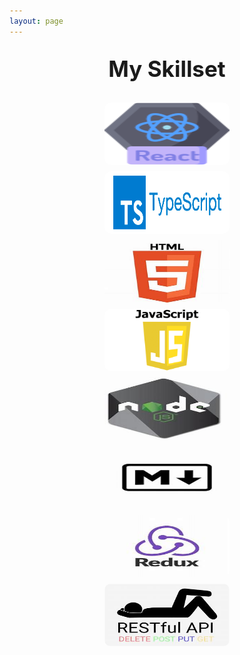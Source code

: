 ```yaml
---
layout: page
---
```


<style>

    .skill-container {
        display: flex;
        flex-wrap: wrap;
    }

    .skill {
    position: relative;
    margin: 10px;
    display: flex;
    justify-content: center; 
    align-items: center; 
}

    .skill img {
        /*To Do*/
        /*Resize images in GIMP to be 100px x 100 px*/

        width: 200px;
        height: 100px; 
        border-radius: 10px;
    }

    .skill .tooltip {
        visibility: hidden;
        width: 120px;
        background-color: black;
        color: #fff;
        text-align: center;
        border-radius: 5px;
        padding: 5px;
        position: absolute;
        z-index: 1;
        bottom: 125%;
        left: 50%;
        margin-left: -60px;
        opacity: 0;
        transition: opacity 0.3s;
    }

    .skill:hover .tooltip {
        visibility: visible;
        opacity: 1;
    }
   
table thead tr, table tbody tr {
    background-color: #282828 !important; /* Set your desired background color */
    color: white; /* Optional: Set text color to white for better contrast */
}

h1 {
    text-align: center; /* Center align the title */
    font-size: 2.5em; /* Adjust the size as needed */
    margin-top: 20px; /* Add some top margin */
    padding: 10px;
}
</style>

<!-- ## Professional Web Development Experience -->
<h1>My Skillset</h1>
<table>
    <!-- <thead>
        <tr>
            <th>Front-End Tech</th>
        </tr>
    </thead> -->
    <tbody>
        <tr>
            <div class="skill">
                <img src="/assets/img/skills/react-100x100.png" alt="React">
                <div class="tooltip">React</div>
            </div>
        </tr>
        <tr>
            <div class="skill">
                <img src="/assets/img/skills/typescript.png" alt="TypeScript">
                <div class="tooltip">TypeScript</div>
            </div>
        </tr>
        <tr>
            <div class="skill">
                <img src="/assets/img/skills/html.jfif" alt="HTML">
                <div class="tooltip">HTML</div>
            </div>
        </tr>
        <tr>
                <div class="skill">
                    <img src="/assets/img/skills/javascript.png" alt="JavaScript">
                    <div class="tooltip">JavaScript</div>
                </div>
        </tr>
        <tr>
            <div class="skill">
                <img src="/assets/img/skills/nodejs.jfif" alt="NodeJs">
                <div class="tooltip">NodeJS</div>
            </div>
        </tr>
        <tr>
            <div class="skill">
                <img src="/assets/img/skills/markdown.jfif" alt="Markdown">
                <div class="tooltip">Markdown</div>
            </div>
        </tr>
        <tr>
            <div class="skill">
                <img src="/assets/img/skills/redux.jfif" alt="Redux">
                <div class="tooltip">Redux</div>
            </div>
        </tr>
        <tr>
            <div class="skill">
                <img src="/assets/img/skills/restful-api.jfif" alt="Redux">
                <div class="tooltip">Redux</div>
            </div>
        </tr>
        <!-- Add more rows as needed -->
    </tbody>
</table>
<!-- 
<table>
    <thead>
        <tr>
            <th>Back-End Tech</th>
        </tr>
    </thead>
    <tbody>
        <tr>
            <div class="skill">
                <img src="/assets/img/skills/csharp.jfif" alt="C#">
                <div class="tooltip">C#</div>
            </div>
        </tr>
        <tr>
            <div class="skill">
                <img src="/assets/img/skills/ibm-mainframe.jfif" alt="Mainframe">
                <div class="tooltip">Mainframe</div>
            </div>
        </tr>
        <tr>
            <div class="skill">
                <img src="/assets/img/skills/ibm-db2.png" alt="DB2">
                <div class="tooltip">DB2</div>
            </div>
        </tr>
    </tbody>
</table> -->
<!-- Professional Web Development Experience
Tech Stack:
React-Redux
TypeScript and some Javascript
HTML/CSS

Tools
Docker
GitLab
Tmux
iTerm
PowerShell
VSCode

External Systems
Kafka
Kubernetes

Professional Backend Programming Experience

Personal Project Experience -->
